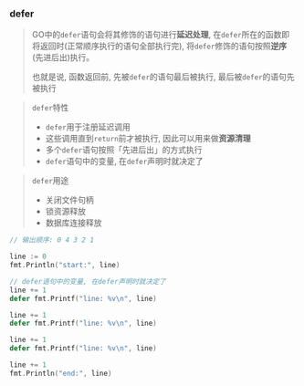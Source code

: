 ### defer

> GO中的`defer`语句会将其修饰的语句进行**延迟处理**, 在`defer`所在的函数即将返回时(正常顺序执行的语句全部执行完), 将`defer`修饰的语句按照**逆序**(先进后出)执行。
> 
> 也就是说, 函数返回前, 先被`defer`的语句最后被执行, 最后被`defer`的语句先被执行

> `defer`特性
> - `defer`用于注册延迟调用
> - 这些调用直到`return`前才被执行, 因此可以用来做**资源清理**
> - 多个`defer`语句按照「先进后出」的方式执行
> - `defer`语句中的变量, 在`defer`声明时就决定了

> `defer`用途
> - 关闭文件句柄
> - 锁资源释放
> - 数据库连接释放

```GO
// 输出顺序: 0 4 3 2 1

line := 0
fmt.Println("start:", line)

// defer语句中的变量, 在defer声明时就决定了
line += 1
defer fmt.Printf("line: %v\n", line)

line += 1
defer fmt.Printf("line: %v\n", line)

line += 1
defer fmt.Printf("line: %v\n", line)

line += 1
fmt.Println("end:", line)
```